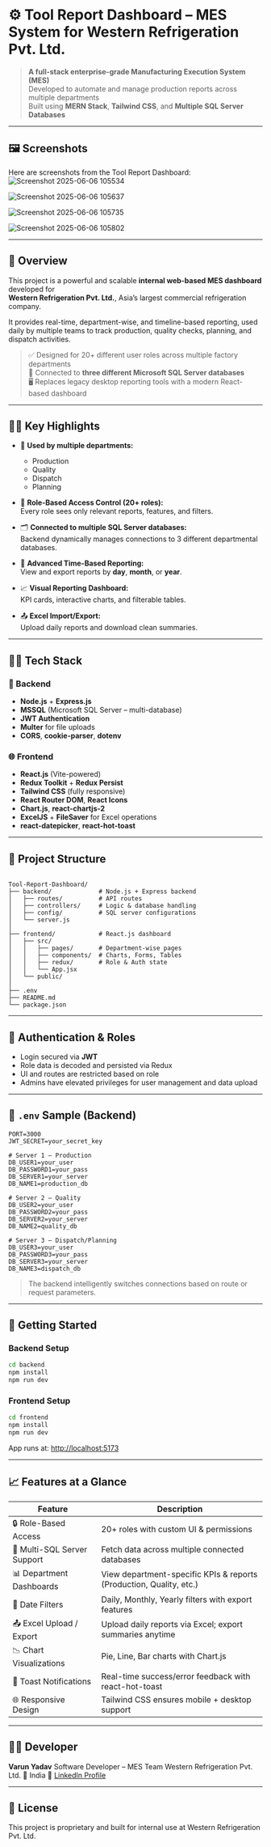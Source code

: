 # ⚙️ Tool Report Dashboard – MES System for Western Refrigeration Pvt. Ltd.

> **A full-stack enterprise-grade Manufacturing Execution System (MES)**  
> Developed to automate and manage production reports across multiple departments  
> Built using **MERN Stack**, **Tailwind CSS**, and **Multiple SQL Server Databases**

---
## 🖼️ Screenshots

Here are screenshots from the Tool Report Dashboard:
![Screenshot 2025-06-06 105534](https://github.com/user-attachments/assets/1f084f4d-cb74-41ee-8d02-3116addd459f)

![Screenshot 2025-06-06 105637](https://github.com/user-attachments/assets/767895a2-cedf-4ce5-92f9-d6fb03e394c9)

![Screenshot 2025-06-06 105735](https://github.com/user-attachments/assets/09f1e360-fd1d-4199-87de-9bf827a913fd)


![Screenshot 2025-06-06 105802](https://github.com/user-attachments/assets/ab1b8d03-ceda-40f3-9f4e-8d676a502e76)

---
## 📌 Overview



This project is a powerful and scalable **internal web-based MES dashboard** developed for  
**Western Refrigeration Pvt. Ltd.**, Asia’s largest commercial refrigeration company.

It provides real-time, department-wise, and timeline-based reporting, used daily by multiple teams to track production, quality checks, planning, and dispatch activities.

> ✅ Designed for 20+ different user roles across multiple factory departments  
> 🧩 Connected to **three different Microsoft SQL Server databases**  
> 🖥️ Replaces legacy desktop reporting tools with a modern React-based dashboard

---

## 🧑‍💼 Key Highlights

- 🎯 **Used by multiple departments:**  
  - Production  
  - Quality  
  - Dispatch  
  - Planning  

- 🔐 **Role-Based Access Control (20+ roles):**  
  Every role sees only relevant reports, features, and filters.

- 🗂 **Connected to multiple SQL Server databases:**  
  Backend dynamically manages connections to 3 different departmental databases.

- 📅 **Advanced Time-Based Reporting:**  
  View and export reports by **day**, **month**, or **year**.

- 📈 **Visual Reporting Dashboard:**  
  KPI cards, interactive charts, and filterable tables.

- 📤 **Excel Import/Export:**  
  Upload daily reports and download clean summaries.

---

## 🧑‍💻 Tech Stack

### 🔧 Backend
- **Node.js** + **Express.js**
- **MSSQL** (Microsoft SQL Server – multi-database)
- **JWT Authentication**
- **Multer** for file uploads
- **CORS**, **cookie-parser**, **dotenv**

### 🌐 Frontend
- **React.js** (Vite-powered)
- **Redux Toolkit** + **Redux Persist**
- **Tailwind CSS** (fully responsive)
- **React Router DOM**, **React Icons**
- **Chart.js**, **react-chartjs-2**
- **ExcelJS** + **FileSaver** for Excel operations
- **react-datepicker**, **react-hot-toast**

---

## 📂 Project Structure

```

Tool-Report-Dashboard/
├── backend/             # Node.js + Express backend
│   ├── routes/          # API routes
│   ├── controllers/     # Logic & database handling
│   ├── config/          # SQL server configurations
│   └── server.js
│
├── frontend/            # React.js dashboard
│   ├── src/
│   │   ├── pages/       # Department-wise pages
│   │   ├── components/  # Charts, Forms, Tables
│   │   ├── redux/       # Role & Auth state
│   │   └── App.jsx
│   └── public/
│
├── .env
├── README.md
└── package.json

````

---

## 🔐 Authentication & Roles

- Login secured via **JWT**
- Role data is decoded and persisted via Redux
- UI and routes are restricted based on role
- Admins have elevated privileges for user management and data upload

---

## 🔗 `.env` Sample (Backend)

```env
PORT=3000
JWT_SECRET=your_secret_key

# Server 1 – Production
DB_USER1=your_user
DB_PASSWORD1=your_pass
DB_SERVER1=your_server
DB_NAME1=production_db

# Server 2 – Quality
DB_USER2=your_user
DB_PASSWORD2=your_pass
DB_SERVER2=your_server
DB_NAME2=quality_db

# Server 3 – Dispatch/Planning
DB_USER3=your_user
DB_PASSWORD3=your_pass
DB_SERVER3=your_server
DB_NAME3=dispatch_db
````

> The backend intelligently switches connections based on route or request parameters.

---

## 🚀 Getting Started

### Backend Setup

```bash
cd backend
npm install
npm run dev
```

### Frontend Setup

```bash
cd frontend
npm install
npm run dev
```

App runs at: [http://localhost:5173](http://localhost:5173)

---

## 📈 Features at a Glance

| Feature                     | Description                                                         |
| --------------------------- | ------------------------------------------------------------------- |
| 🔒 Role-Based Access        | 20+ roles with custom UI & permissions                              |
| 🧩 Multi-SQL Server Support | Fetch data across multiple connected databases                      |
| 📊 Department Dashboards    | View department-specific KPIs & reports (Production, Quality, etc.) |
| 📅 Date Filters             | Daily, Monthly, Yearly filters with export features                 |
| 📤 Excel Upload / Export    | Upload daily reports via Excel; export summaries anytime            |
| 📉 Chart Visualizations     | Pie, Line, Bar charts with Chart.js                                 |
| 🔔 Toast Notifications      | Real-time success/error feedback with react-hot-toast               |
| 🌐 Responsive Design        | Tailwind CSS ensures mobile + desktop support                       |

---

## 👨‍💻 Developer

**Varun Yadav**
Software Developer – MES Team
Western Refrigeration Pvt. Ltd.
📍 India
🔗 [LinkedIn Profile](https://www.linkedin.com/in/thecyberdevvarun)

---

## 📃 License

This project is proprietary and built for internal use at Western Refrigeration Pvt. Ltd.
